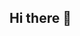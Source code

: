 ## Hi there 👋

<!--
**l-terra/l-terra** is a ✨ _special_ ✨ repository because its `README.md` (this file) appears on your GitHub profile.

- 📖 Pursuing a degree in Computer Science.
- 🔭 I’m currently working on getting better at coding.
- 🌱 I’m currently learning C and looking forward to learning more about web development.
- 📫 How to reach me: lucas.terra@ufrj.br
